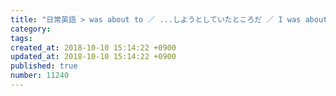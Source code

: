 ```yaml
---
title: "日常英語 > was about to ／ ...しようとしていたところだ ／ I was about to ask you the same question.  2014-03-29"
category: 
tags: 
created_at: 2018-10-10 15:14:22 +0900
updated_at: 2018-10-10 15:14:22 +0900
published: true
number: 11240
---
```



